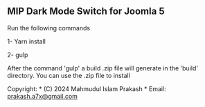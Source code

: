 MIP Dark Mode Switch for Joomla 5
------------------------------------------------------------------------------------------------------

Run the following commands

1- Yarn install

2- gulp

After the command 'gulp' a build .zip file will generate in the 'build' directory.
You can use the .zip file to install

Copyright:
	* (C) 2024 Mahmudul Islam Prakash
	* Email: prakash.a7x@gmail.com
